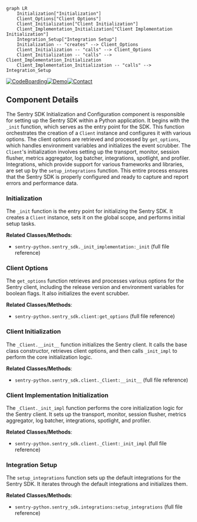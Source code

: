 ```mermaid
graph LR
    Initialization["Initialization"]
    Client_Options["Client Options"]
    Client_Initialization["Client Initialization"]
    Client_Implementation_Initialization["Client Implementation Initialization"]
    Integration_Setup["Integration Setup"]
    Initialization -- "creates" --> Client_Options
    Client_Initialization -- "calls" --> Client_Options
    Client_Initialization -- "calls" --> Client_Implementation_Initialization
    Client_Implementation_Initialization -- "calls" --> Integration_Setup
```
[![CodeBoarding](https://img.shields.io/badge/Generated%20by-CodeBoarding-9cf?style=flat-square)](https://github.com/CodeBoarding/CodeBoarding)[![Demo](https://img.shields.io/badge/Try%20our-Demo-blue?style=flat-square)](https://www.codeboarding.org/demo)[![Contact](https://img.shields.io/badge/Contact%20us%20-%20codeboarding@gmail.com-lightgrey?style=flat-square)](mailto:codeboarding@gmail.com)

## Component Details

The Sentry SDK Initialization and Configuration component is responsible for setting up the Sentry SDK within a Python application. It begins with the `_init` function, which serves as the entry point for the SDK. This function orchestrates the creation of a `Client` instance and configures it with various options. The client options are retrieved and processed by `get_options`, which handles environment variables and initializes the event scrubber. The `Client`'s initialization involves setting up the transport, monitor, session flusher, metrics aggregator, log batcher, integrations, spotlight, and profiler. Integrations, which provide support for various frameworks and libraries, are set up by the `setup_integrations` function. This entire process ensures that the Sentry SDK is properly configured and ready to capture and report errors and performance data.

### Initialization
The `_init` function is the entry point for initializing the Sentry SDK. It creates a `Client` instance, sets it on the global scope, and performs initial setup tasks.


**Related Classes/Methods**:

- `sentry-python.sentry_sdk._init_implementation:_init` (full file reference)


### Client Options
The `get_options` function retrieves and processes various options for the Sentry client, including the release version and environment variables for boolean flags. It also initializes the event scrubber.


**Related Classes/Methods**:

- `sentry-python.sentry_sdk.client:get_options` (full file reference)


### Client Initialization
The `_Client.__init__` function initializes the Sentry client. It calls the base class constructor, retrieves client options, and then calls `_init_impl` to perform the core initialization logic.


**Related Classes/Methods**:

- `sentry-python.sentry_sdk.client._Client:__init__` (full file reference)


### Client Implementation Initialization
The `_Client._init_impl` function performs the core initialization logic for the Sentry client. It sets up the transport, monitor, session flusher, metrics aggregator, log batcher, integrations, spotlight, and profiler.


**Related Classes/Methods**:

- `sentry-python.sentry_sdk.client._Client:_init_impl` (full file reference)


### Integration Setup
The `setup_integrations` function sets up the default integrations for the Sentry SDK. It iterates through the default integrations and initializes them.


**Related Classes/Methods**:

- `sentry-python.sentry_sdk.integrations:setup_integrations` (full file reference)
